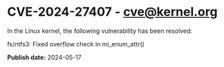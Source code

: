 # CVE-2024-27407 - cve@kernel.org

In the Linux kernel, the following vulnerability has been resolved:

fs/ntfs3: Fixed overflow check in mi_enum_attr()

**Publish date:** 2024-05-17
